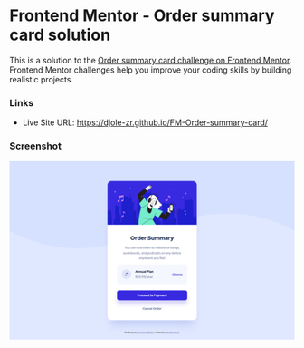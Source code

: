 # Frontend Mentor - Order summary card solution

This is a solution to the [Order summary card challenge on Frontend Mentor](https://www.frontendmentor.io/challenges/order-summary-component-QlPmajDUj). Frontend Mentor challenges help you improve your coding skills by building realistic projects. 


### Links

- Live Site URL: https://djole-zr.github.io/FM-Order-summary-card/

### Screenshot

![preview-solution](Screenshot.png)

